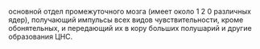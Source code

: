 основной отдел промежуточного мозга (имеет
около 1 2 0 различных ядер), получающий импульсы всех видов чувствительности, кроме обонятельных, и передающий их в кору больших полушарий и другие образования ЦНС.